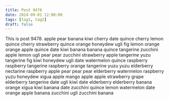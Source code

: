 ```yaml
---
title: Post 9478
date: 2024-09-01 12:00:00
tags: [tag1, tag2]
draft: false
---
```

This is post 9478.
apple
pear
banana
kiwi
cherry
date
quince
cherry
lemon
quince
cherry
strawberry
quince
orange
honeydew
ugli
fig
lemon
orange
orange
apple
quince
date
kiwi
banana
banana
quince
tangerine
zucchini
apple
lemon
ugli
pear
pear
zucchini
strawberry
apple
tangerine
yuzu
tangerine
fig
kiwi
honeydew
ugli
date
watermelon
quince
raspberry
raspberry
tangerine
raspberry
orange
tangerine
yuzu
yuzu
elderberry
nectarine
raspberry
apple
pear
pear
pear
elderberry
watermelon
raspberry
yuzu
honeydew
xigua
apple
mango
apple
apple
strawberry
grape
elderberry
tangerine
date
ugli
kiwi
date
elderberry
elderberry
banana
orange
xigua
kiwi
banana
date
zucchini
quince
lemon
watermelon
date
orange
apple
banana
zucchini
ugli
zucchini
banana
